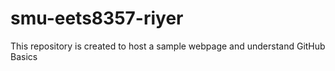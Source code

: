 # smu-eets8357-riyer
This repository is created to host a sample webpage and understand GitHub Basics
